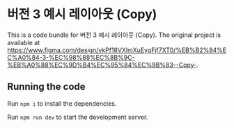 
  # 버전 3 예시 레이아웃 (Copy)

  This is a code bundle for 버전 3 예시 레이아웃 (Copy). The original project is available at https://www.figma.com/design/vkPf18VXlmXuEyqFjf7XT0/%EB%B2%84%EC%A0%84-3-%EC%98%88%EC%8B%9C-%EB%A0%88%EC%9D%B4%EC%95%84%EC%9B%83--Copy-.

  ## Running the code

  Run `npm i` to install the dependencies.

  Run `npm run dev` to start the development server.
  